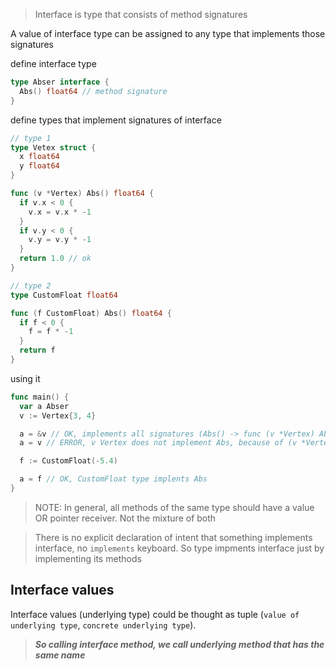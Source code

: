 > Interface is type that consists of method signatures

A value of interface type can be assigned to any type that implements those signatures

define interface type
```go
type Abser interface {
  Abs() float64 // method signature
}
```

define types that implement signatures of interface
```go
// type 1
type Vetex struct {
  x float64
  y float64
}

func (v *Vertex) Abs() float64 {
  if v.x < 0 {
    v.x = v.x * -1
  }
  if v.y < 0 {
    v.y = v.y * -1
  }
  return 1.0 // ok
}

// type 2
type CustomFloat float64

func (f CustomFloat) Abs() float64 {
  if f < 0 {
    f = f * -1
  }
  return f
}
```


using it
```go
func main() {
  var a Abser
  v := Vertex{3, 4}

  a = &v // OK, implements all signatures (Abs() -> func (v *Vertex) Abs() float64)
  a = v // ERROR, v Vertex does not implement Abs, because of (v *Vertex)

  f := CustomFloat(-5.4)

  a = f // OK, CustomFloat type implents Abs
}
```
> NOTE: In general, all methods of the same type should have a value OR pointer receiver. Not the mixture of both

> There is no explicit declaration of intent that something implements interface, no `implements` keyboard.
> So type impments interface just by implementing its methods


## Interface values
Interface values (underlying type) could be thought as tuple (`value of underlying type`, `concrete underlying type`).  
> **_So calling interface method, we call underlying method that has the same name_**
